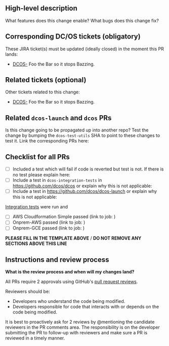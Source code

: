## High-level description

What features does this change enable? What bugs does this change fix?


## Corresponding DC/OS tickets (obligatory)

These JIRA ticket(s) must be updated (ideally closed) in the moment this PR lands:

  - [DCOS-<number>](https://jira.mesosphere.com/browse/DCOS-<number>) Foo the Bar so it stops Bazzing.


## Related tickets (optional)

Other tickets related to this change:

  - [DCOS-<number>](https://jira.mesosphere.com/browse/DCOS-<number>) Foo the Bar so it stops Bazzing.


## Related `dcos-launch` and `dcos` PRs

Is this change going to be propagated up into another repo? Test the change by bumping the `dcos-test-utils` SHA to point to these changes to test it. Link the corresponding PRs here:


## Checklist for all PRs

  - [ ] Included a test which will fail if code is reverted but test is not. If there is no test please explain here:
  - [ ] Include a test in `dcos-integration-tests` in https://github.com/dcos/dcos or explain why this is not applicable:
  - [ ] Include a test in https://github.com/dcos/dcos-launch or explain why this is not applicable:

[Integration tests](https://teamcity.mesosphere.io/project.html?projectId=DcosIo_DcosLaunch_IntegrationTests&tab=projectOverview) were run and

  - [ ] AWS Cloudformation Simple passed (link to job: )
  - [ ] Onprem-AWS passed (link to job: )
  - [ ] Onprem-GCE passed (link to job: )

**PLEASE FILL IN THE TEMPLATE ABOVE** / **DO NOT REMOVE ANY SECTIONS ABOVE THIS LINE**


## Instructions and review process

**What is the review process and when will my changes land?**

All PRs require 2 approvals using GitHub's [pull request reviews](https://help.github.com/articles/about-pull-request-reviews/).

Reviewers should be:
* Developers who understand the code being modified.
* Developers responsible for code that interacts with or depends on the code being modified.

It is best to proactively ask for 2 reviews by @mentioning the candidate reviewers in the PR comments area. The responsibility is on the developer submitting the PR to follow-up with reviewers and make sure a PR is reviewed in a timely manner.
